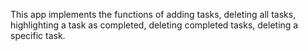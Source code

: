This app implements the functions of adding tasks, deleting all tasks, highlighting a task as completed, deleting completed tasks, deleting a specific task.

